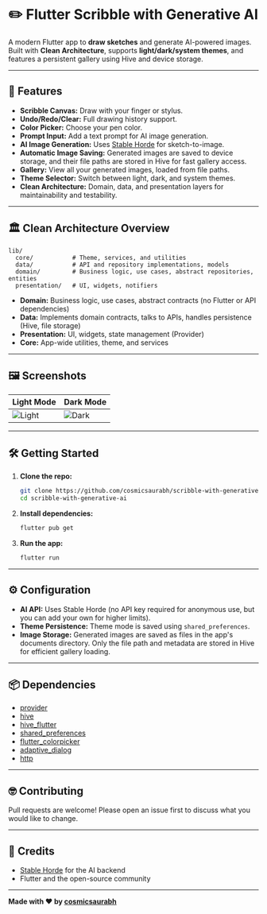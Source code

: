 # ✏️ Flutter Scribble with Generative AI

A modern Flutter app to **draw sketches** and generate AI-powered images.  
Built with **Clean Architecture**, supports **light/dark/system themes**, and features a persistent gallery using Hive and device storage.

---

## 🚀 Features

- **Scribble Canvas:** Draw with your finger or stylus.
- **Undo/Redo/Clear:** Full drawing history support.
- **Color Picker:** Choose your pen color.
- **Prompt Input:** Add a text prompt for AI image generation.
- **AI Image Generation:** Uses [Stable Horde](https://stablehorde.net/) for sketch-to-image.
- **Automatic Image Saving:** Generated images are saved to device storage, and their file paths are stored in Hive for fast gallery access.
- **Gallery:** View all your generated images, loaded from file paths.
- **Theme Selector:** Switch between light, dark, and system themes.
- **Clean Architecture:** Domain, data, and presentation layers for maintainability and testability.

---

## 🏛️ Clean Architecture Overview

```
lib/
  core/           # Theme, services, and utilities
  data/           # API and repository implementations, models
  domain/         # Business logic, use cases, abstract repositories, entities
  presentation/   # UI, widgets, notifiers
```

- **Domain:** Business logic, use cases, abstract contracts (no Flutter or API dependencies)
- **Data:** Implements domain contracts, talks to APIs, handles persistence (Hive, file storage)
- **Presentation:** UI, widgets, state management (Provider)
- **Core:** App-wide utilities, theme, and services

---

## 🖼️ Screenshots

| Light Mode                      | Dark Mode                     |
| ------------------------------- | ----------------------------- |
| ![Light](screenshots/light.png) | ![Dark](screenshots/dark.png) |

---

## 🛠️ Getting Started

1. **Clone the repo:**

   ```sh
   git clone https://github.com/cosmicsaurabh/scribble-with-generative-ai.git
   cd scribble-with-generative-ai
   ```

2. **Install dependencies:**

   ```sh
   flutter pub get
   ```

3. **Run the app:**
   ```sh
   flutter run
   ```

---

## ⚙️ Configuration

- **AI API:** Uses Stable Horde (no API key required for anonymous use, but you can add your own for higher limits).
- **Theme Persistence:** Theme mode is saved using `shared_preferences`.
- **Image Storage:** Generated images are saved as files in the app's documents directory. Only the file path and metadata are stored in Hive for efficient gallery loading.

---

## 📦 Dependencies

- [provider](https://pub.dev/packages/provider)
- [hive](https://pub.dev/packages/hive)
- [hive_flutter](https://pub.dev/packages/hive_flutter)
- [shared_preferences](https://pub.dev/packages/shared_preferences)
- [flutter_colorpicker](https://pub.dev/packages/flutter_colorpicker)
- [adaptive_dialog](https://pub.dev/packages/adaptive_dialog)
- [http](https://pub.dev/packages/http)

---

## 🤓 Contributing

Pull requests are welcome! Please open an issue first to discuss what you would like to change.

---

## 🙏 Credits

- [Stable Horde](https://stablehorde.net/) for the AI backend
- Flutter and the open-source community

---

**Made with ❤️ by [cosmicsaurabh](https://github.com/cosmicsaurabh)**
